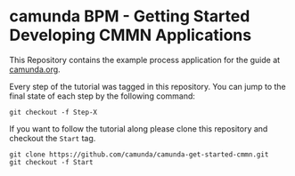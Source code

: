 # camunda BPM - Getting Started Developing CMMN Applications

This Repository contains the example process application for the guide at [camunda.org](http://docs.camunda.org/latest/guides/getting-started-guides/cmmn/).

Every step of the tutorial was tagged in this repository. You can jump to the final state of each step
by the following command:

```
git checkout -f Step-X
```

If you want to follow the tutorial along please clone this repository and checkout the `Start` tag.

```
git clone https://github.com/camunda/camunda-get-started-cmmn.git
git checkout -f Start
```
